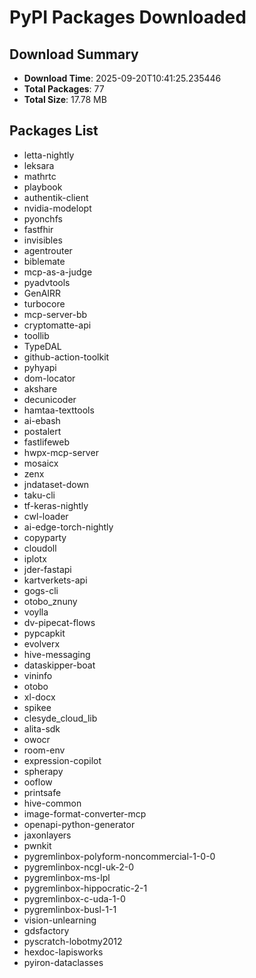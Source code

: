 # PyPI Packages Downloaded

## Download Summary
- **Download Time**: 2025-09-20T10:41:25.235446
- **Total Packages**: 77
- **Total Size**: 17.78 MB

## Packages List
- letta-nightly
- leksara
- mathrtc
- playbook
- authentik-client
- nvidia-modelopt
- pyonchfs
- fastfhir
- invisibles
- agentrouter
- biblemate
- mcp-as-a-judge
- pyadvtools
- GenAIRR
- turbocore
- mcp-server-bb
- cryptomatte-api
- toollib
- TypeDAL
- github-action-toolkit
- pyhyapi
- dom-locator
- akshare
- decunicoder
- hamtaa-texttools
- ai-ebash
- postalert
- fastlifeweb
- hwpx-mcp-server
- mosaicx
- zenx
- jndataset-down
- taku-cli
- tf-keras-nightly
- cwl-loader
- ai-edge-torch-nightly
- copyparty
- cloudoll
- iplotx
- jder-fastapi
- kartverkets-api
- gogs-cli
- otobo_znuny
- voylla
- dv-pipecat-flows
- pypcapkit
- evolverx
- hive-messaging
- dataskipper-boat
- vininfo
- otobo
- xl-docx
- spikee
- clesyde_cloud_lib
- alita-sdk
- owocr
- room-env
- expression-copilot
- spherapy
- ooflow
- printsafe
- hive-common
- image-format-converter-mcp
- openapi-python-generator
- jaxonlayers
- pwnkit
- pygremlinbox-polyform-noncommercial-1-0-0
- pygremlinbox-ncgl-uk-2-0
- pygremlinbox-ms-lpl
- pygremlinbox-hippocratic-2-1
- pygremlinbox-c-uda-1-0
- pygremlinbox-busl-1-1
- vision-unlearning
- gdsfactory
- pyscratch-lobotmy2012
- hexdoc-lapisworks
- pyiron-dataclasses
